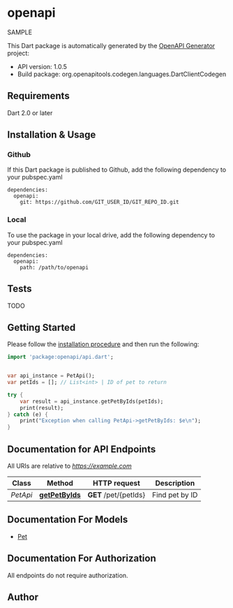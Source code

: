 # openapi
SAMPLE

This Dart package is automatically generated by the [OpenAPI Generator](https://openapi-generator.tech) project:

- API version: 1.0.5
- Build package: org.openapitools.codegen.languages.DartClientCodegen

## Requirements

Dart 2.0 or later

## Installation & Usage

### Github
If this Dart package is published to Github, add the following dependency to your pubspec.yaml
```
dependencies:
  openapi:
    git: https://github.com/GIT_USER_ID/GIT_REPO_ID.git
```

### Local
To use the package in your local drive, add the following dependency to your pubspec.yaml
```
dependencies:
  openapi:
    path: /path/to/openapi
```

## Tests

TODO

## Getting Started

Please follow the [installation procedure](#installation--usage) and then run the following:

```dart
import 'package:openapi/api.dart';


var api_instance = PetApi();
var petIds = []; // List<int> | ID of pet to return

try {
    var result = api_instance.getPetByIds(petIds);
    print(result);
} catch (e) {
    print("Exception when calling PetApi->getPetByIds: $e\n");
}

```

## Documentation for API Endpoints

All URIs are relative to *https://example.com*

Class | Method | HTTP request | Description
------------ | ------------- | ------------- | -------------
*PetApi* | [**getPetByIds**](doc//PetApi.md#getpetbyids) | **GET** /pet/{petIds} | Find pet by ID


## Documentation For Models

 - [Pet](doc//Pet.md)


## Documentation For Authorization

 All endpoints do not require authorization.


## Author




